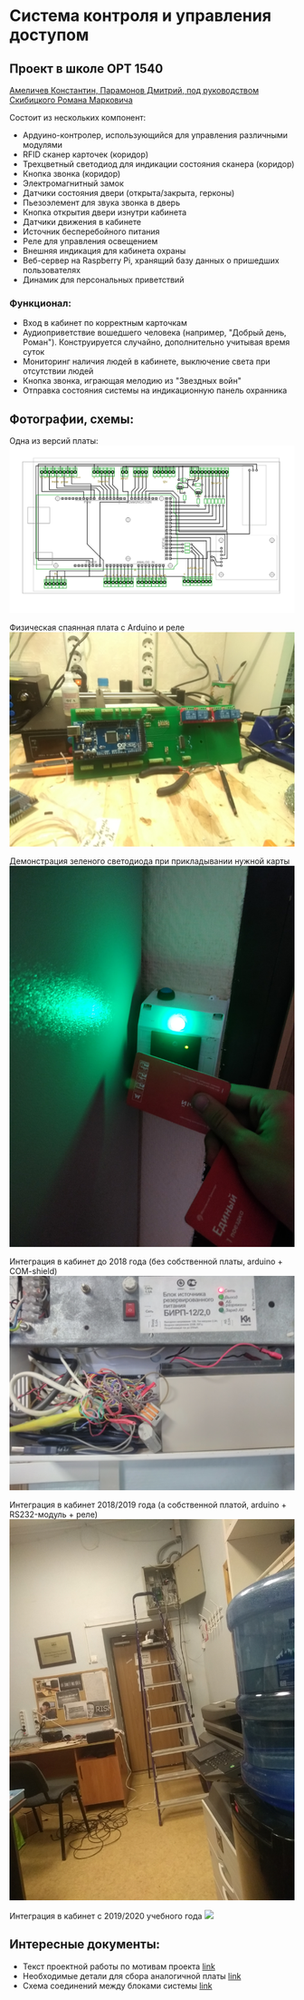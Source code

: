 # Система контроля и управления доступом
## Проект в школе ОРТ 1540 

<ins>Амеличев Константин, Парамонов Дмитрий, под руководством Скибицкого Романа Марковича</ins>

Состоит из нескольких компонент:

* Ардуино-контролер, использующийся для управления различными модулями
* RFID сканер карточек (коридор)
* Трехцветный светодиод для индикации состояния сканера (коридор)
* Кнопка звонка (коридор)
* Электромагнитный замок
* Датчики состояния двери (открыта/закрыта, герконы)
* Пьезоэлемент для звука звонка в дверь
* Кнопка открытия двери изнутри кабинета
* Датчики движения в кабинете
* Источник бесперебойного питания
* Реле для управления освещением
* Внешняя индикация для кабинета охраны
* Веб-сервер на Raspberry Pi, хранящий базу данных о пришедших пользователях
* Динамик для персональных приветствий

### Функционал:

* Вход в кабинет по корректным карточкам
* Аудиоприветствие вошедшего человека (например, "Добрый день, Роман"). Конструируется случайно, дополнительно учитывая время суток
* Мониторинг наличия людей в кабинете, выключение света при отсутствии людей
* Кнопка звонка, играющая мелодию из "Звездных войн"
* Отправка состояния системы на индикационную панель охранника

## Фотографии, схемы:

Одна из версий платы:
![](pictures/circuit.png)

Физическая спаянная плата с Arduino и реле
![](pictures/circuit_with_arduino.jpg)

Демонстрация зеленого светодиода при прикладывании нужной карты
![](pictures/green_card.jpg)

Интеграция в кабинет до 2018 года (без собственной платы, arduino + COM-shield)
![](pictures/old_module.jpg)

Интеграция в кабинет 2018/2019 года (а собственной платой, arduino + RS232-модуль + реле) 
![](pictures/old_108.jpg)


Интеграция в кабинет с 2019/2020 учебного года
![](pictures/new_108.jpg)

## Интересные документы:
* Текст проектной работы по мотивам проекта [link](МГК%20ЗАМОК%202019.pdf)
* Необходимые детали для сбора аналогичной платы [link](schemes/Список%20покупок%20для%20новой%20платы.xlsx)
* Схема соединений между блоками системы [link](schemes/locker108scheme.pdf)
